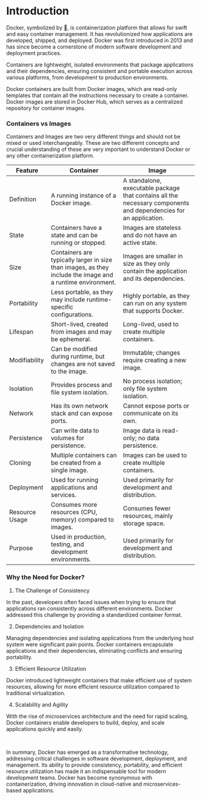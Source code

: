 # Introduction

Docker, symbolized by 🐳, is containerization platform that allows for swift and easy container management. It has revolutionized how applications are developed, shipped, and deployed. Docker was first introduced in 2013 and has since become a cornerstone of modern software development and deployment practices.

Containers are lightweight, isolated environments that package applications and their dependencies, ensuring consistent and portable execution across various platforms, from development to production environments.

Docker containers are built from Docker images, which are read-only templates that contain all the instructions necessary to create a container. Docker images are stored in Docker Hub, which serves as a centralized repository for container images.



### Containers vs Images 

Containers and Images are two very different things and should not be mixed or used interchangeably. These are two differemt concepts and crucial understanding of these are very important to understand Docker or any other containerization platform.


| Feature           | Container                                      | Image                                  |
| ----------------- | --------------------------------------------- | ------------------------------------- |
| Definition        | A running instance of a Docker image.        | A standalone, executable package that contains all the necessary components and dependencies for an application.|
| State             | Containers have a state and can be running or stopped. | Images are stateless and do not have an active state.|
| Size              | Containers are typically larger in size than images, as they include the image and a runtime environment. | Images are smaller in size as they only contain the application and its dependencies.|
| Portability       | Less portable, as they may include runtime-specific configurations. | Highly portable, as they can run on any system that supports Docker.|
| Lifespan          | Short-lived, created from images and may be ephemeral. | Long-lived, used to create multiple containers. |
| Modifiability    | Can be modified during runtime, but changes are not saved to the image. | Immutable; changes require creating a new image.|
| Isolation         | Provides process and file system isolation. | No process isolation; only file system isolation.|
| Network           | Has its own network stack and can expose ports. | Cannot expose ports or communicate on its own. |
| Persistence       | Can write data to volumes for persistence. | Image data is read-only; no data persistence.|
| Cloning           | Multiple containers can be created from a single image. | Images can be used to create multiple containers. |
| Deployment        | Used for running applications and services. | Used primarily for development and distribution. |
| Resource Usage    | Consumes more resources (CPU, memory) compared to images. | Consumes fewer resources, mainly storage space. |
| Purpose           | Used in production, testing, and development environments. | Used primarily for development and distribution. |



### Why the Need for Docker?

1. The Challenge of Consistency 

In the past, developers often faced issues when trying to ensure that applications ran consistently across different environments. Docker addressed this challenge by providing a standardized container format.

2. Dependencies and Isolation 

Managing dependencies and isolating applications from the underlying host system were significant pain points. Docker containers encapsulate applications and their dependencies, eliminating conflicts and ensuring portability.

3. Efficient Resource Utilization

Docker introduced lightweight containers that make efficient use of system resources, allowing for more efficient resource utilization compared to traditional virtualization.

4. Scalability and Agility

With the rise of microservices architecture and the need for rapid scaling, Docker containers enable developers to build, deploy, and scale applications quickly and easily.

<br>

In summary, Docker has emerged as a transformative technology, addressing critical challenges in software development, deployment, and management. Its ability to provide consistency, portability, and efficient resource utilization has made it an indispensable tool for modern development teams. Docker has become synonymous with containerization, driving innovation in cloud-native and microservices-based applications. 

<br>
<br>
<br>
<br>
